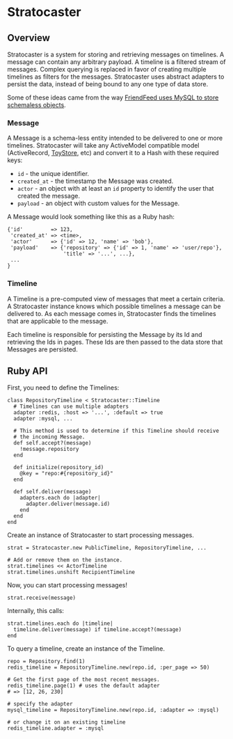 # Stratocaster

## Overview

Stratocaster is a system for storing and retrieving messages on
timelines. A message can contain any arbitrary payload. A timeline is a
filtered stream of messages.  Complex querying is replaced in favor of
creating multiple timelines as filters for the messages.  Stratocaster
uses abstract adapters to persist the data, instead of being bound to
any one type of data store.

Some of these ideas came from the way [FriendFeed uses MySQL to store
schemaless objects][friendfeed].

[friendfeed]: http://bret.appspot.com/entry/how-friendfeed-uses-mysql

### Message

A Message is a schema-less entity intended to be delivered to one or
more timelines.  Stratocaster will take any ActiveModel compatible model
(ActiveRecord, [ToyStore][toys], etc) and convert it to a Hash with
these required keys:

* `id` - the unique identifier.
* `created_at` - the timestamp the Message was created.
* `actor` - an object with at least an `id` property to identify the
  user that created the message.
* `payload` - an object with custom values for the Message.

A Message would look something like this as a Ruby hash:

    {'id'         => 123,
     'created_at' => <time>,
     'actor'      => {'id' => 12, 'name' => 'bob'},
     'payload'    => {'repository' => {'id' => 1, 'name' => 'user/repo'},
                      'title' => '...', ...},
     ...
    }

[toys]: https://github.com/newtoy/toystore

### Timeline

A Timeline is a pre-computed view of messages that meet a certain
criteria.  A Stratocaster instance knows which possible timelines a
message can be delivered to.  As each message comes in, Stratocaster
finds the timelines that are applicable to the message.

Each timeline is responsible for persisting the Message by its Id and
retrieving the Ids in pages.  These Ids are then passed to the data
store that Messages are persisted.

## Ruby API

First, you need to define the Timelines:

    class RepositoryTimeline < Stratocaster::Timeline
      # Timelines can use multiple adapters
      adapter :redis, :host => '...', :default => true
      adapter :mysql, ...

      # This method is used to determine if this Timeline should receive
      # the incoming Message.
      def self.accept?(message)
        !message.repository
      end

      def initialize(repository_id)
        @key = "repo:#{repository_id}"
      end

      def self.deliver(message)
        adapters.each do |adapter|
          adapter.deliver(message.id)
        end
      end
    end

Create an instance of Stratocaster to start processing messages.

    strat = Stratocaster.new PublicTimeline, RepositoryTimeline, ...

    # Add or remove them on the instance.
    strat.timelines << ActorTimeline
    strat.timelines.unshift RecipientTimeline

Now, you can start processing messages!

    strat.receive(message)

Internally, this calls:

    strat.timelines.each do |timeline|
      timeline.deliver(message) if timeline.accept?(message)
    end

To query a timeline, create an instance of the Timeline.

    repo = Repository.find(1)
    redis_timeline = RepositoryTimeline.new(repo.id, :per_page => 50)

    # Get the first page of the most recent messages.
    redis_timeline.page(1) # uses the default adapter
    # => [12, 26, 230]

    # specify the adapter
    mysql_timeline = RepositoryTimeline.new(repo.id, :adapter => :mysql)

    # or change it on an existing timeline
    redis_timeline.adapter = :mysql
